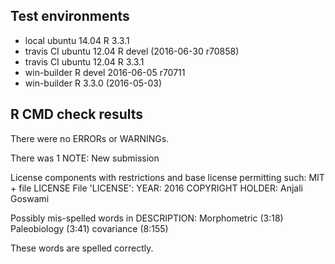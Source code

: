 ## Test environments
* local ubuntu 14.04 R 3.3.1 
* travis CI ubuntu 12.04 R devel (2016-06-30 r70858)
* travis CI ubuntu 12.04 R 3.3.1
* win-builder R devel 2016-06-05 r70711
* win-builder R 3.3.0 (2016-05-03)


## R CMD check results
There were no ERRORs or WARNINGs. 

There was 1 NOTE:
New submission

License components with restrictions and base license permitting such:
  MIT + file LICENSE
File 'LICENSE':
  YEAR: 2016
  COPYRIGHT HOLDER: Anjali Goswami

Possibly mis-spelled words in DESCRIPTION:
  Morphometric (3:18)
  Paleobiology (3:41)
  covariance (8:155)

These words are spelled correctly.
